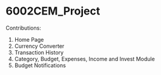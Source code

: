 # 6002CEM_Project

Contributions:
1. Home Page
2. Currency Converter
3. Transaction History
4. Category, Budget, Expenses, Income and Invest Module
5. Budget Notifications
